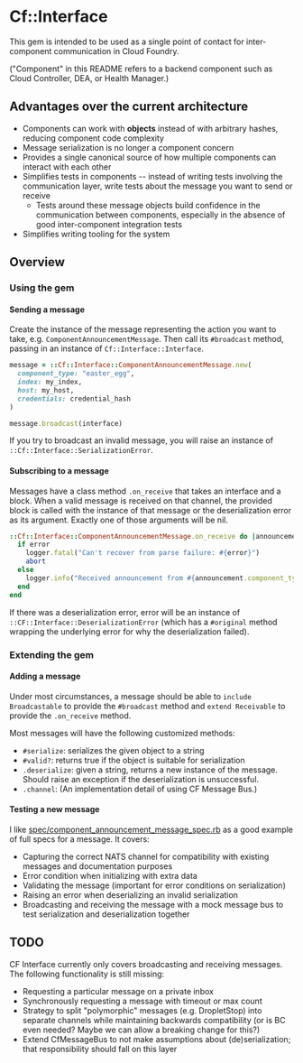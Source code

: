 # Cf::Interface

This gem is intended to be used as a single point of contact for inter-component communication in Cloud Foundry.

("Component" in this README refers to a backend component such as Cloud Controller, DEA, or Health Manager.)

## Advantages over the current architecture

* Components can work with **objects** instead of with arbitrary hashes, reducing component code complexity
* Message serialization is no longer a component concern
* Provides a single canonical source of how multiple components can interact with each other
* Simplifies tests in components -- instead of writing tests involving the communication layer, write tests about the message you want to send or receive
  * Tests around these message objects build confidence in the communication between components, especially in the absence of good inter-component integration tests
* Simplifies writing tooling for the system

## Overview

### Using the gem

#### Sending a message

Create the instance of the message representing the action you want to take, e.g. `ComponentAnnouncementMessage`.
Then call its `#broadcast` method, passing in an instance of `Cf::Interface::Interface`.

```ruby
message = ::Cf::Interface::ComponentAnnouncementMessage.new(
  component_type: "easter_egg",
  index: my_index,
  host: my_host,
  credentials: credential_hash
)

message.broadcast(interface)
```

If you try to broadcast an invalid message, you will raise an instance of `::Cf::Interface::SerializationError`.

#### Subscribing to a message

Messages have a class method `.on_receive` that takes an interface and a block.
When a valid message is received on that channel, the provided block is called with the instance of that message or the deserialization error as its argument.
Exactly one of those arguments will be nil.

```ruby
::Cf::Interface::ComponentAnnouncementMessage.on_receive do |announcement, error|
  if error
    logger.fatal("Can't recover from parse failure: #{error}")
    abort
  else
    logger.info("Received announcement from #{announcement.component_type}/#{announcement.index}")
  end
end
```

If there was a deserialization error, error will be an instance of `::CF::Interface::DeserializationError` (which has a `#original` method wrapping the underlying error for why the deserialization failed).

### Extending the gem

#### Adding a message

Under most circumstances, a message should be able to `include Broadcastable` to provide the `#broadcast` method and `extend Receivable` to provide the `.on_receive` method.

Most messages will have the following customized methods:

* `#serialize`: serializes the given object to a string
* `#valid?`: returns true if the object is suitable for serialization
* `.deserialize`: given a string, returns a new instance of the message. Should raise an exception if the deserialization is unsuccessful.
* `.channel`: (An implementation detail of using CF Message Bus.)

#### Testing a new message

I like [spec/component_announcement_message_spec.rb](spec/component_announcement_message_spec.rb) as a good example of full specs for a message.
It covers:

* Capturing the correct NATS channel for compatibility with existing messages and documentation purposes
* Error condition when initializing with extra data
* Validating the message (important for error conditions on serialization)
* Raising an error when deserializing an invalid serialization
* Broadcasting and receiving the message with a mock message bus to test serialization and deserialization together

## TODO

CF Interface currently only covers broadcasting and receiving messages.
The following functionality is still missing:

* Requesting a particular message on a private inbox
* Synchronously requesting a message with timeout or max count
* Strategy to split "polymorphic" messages (e.g. DropletStop) into separate channels while maintaining backwards compatibility (or is BC even needed? Maybe we can allow a breaking change for this?)
* Extend CfMessageBus to not make assumptions about (de)serialization; that responsibility should fall on this layer
